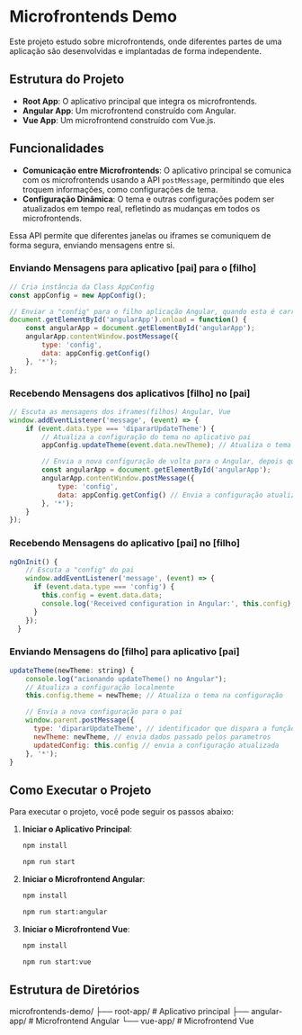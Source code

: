 # Microfrontends Demo

Este projeto estudo sobre microfrontends, onde diferentes partes de uma aplicação são desenvolvidas e implantadas de forma independente.

## Estrutura do Projeto

- **Root App**: O aplicativo principal que integra os microfrontends.
- **Angular App**: Um microfrontend construído com Angular.
- **Vue App**: Um microfrontend construído com Vue.js.

## Funcionalidades

- **Comunicação entre Microfrontends**: O aplicativo principal se comunica com os microfrontends usando a API `postMessage`, permitindo que eles troquem informações, como configurações de tema.
- **Configuração Dinâmica**: O tema e outras configurações podem ser atualizados em tempo real, refletindo as mudanças em todos os microfrontends.

Essa API permite que diferentes janelas ou iframes se comuniquem de forma segura, enviando mensagens entre si.

### Enviando Mensagens para aplicativo [pai] para o [filho]

```javascript
// Cria instância da Class AppConfig
const appConfig = new AppConfig();

// Enviar a "config" para o filho aplicação Angular, quando esta é carregada.
document.getElementById('angularApp').onload = function() {
    const angularApp = document.getElementById('angularApp');
    angularApp.contentWindow.postMessage({
        type: 'config',
        data: appConfig.getConfig()
    }, '*');
};
```

### Recebendo Mensagens dos aplicativos [filho] no [pai]
```javascript
// Escuta as mensagens dos iframes(filhos) Angular, Vue
window.addEventListener('message', (event) => {
    if (event.data.type === 'dipararUpdateTheme') {
        // Atualiza a configuração do tema no aplicativo pai
        appConfig.updateTheme(event.data.newTheme); // Atualiza o tema no objeto de configuração

        // Envia a nova configuração de volta para o Angular, depois que o root recebeu a alteração.
        const angularApp = document.getElementById('angularApp');
        angularApp.contentWindow.postMessage({
            type: 'config',
            data: appConfig.getConfig() // Envia a configuração atualizada
        }, '*');
    }
});
```

### Recebendo Mensagens do aplicativo [pai] no [filho]
```javascript
ngOnInit() {
    // Escuta a "config" do pai
    window.addEventListener('message', (event) => {
      if (event.data.type === 'config') {
        this.config = event.data.data;
        console.log('Received configuration in Angular:', this.config);
      }
    });
  }
```

### Enviando Mensagens do [filho] para aplicativo [pai]
```javascript
updateTheme(newTheme: string) {
    console.log("acionando updateTheme() no Angular");
    // Atualiza a configuração localmente
    this.config.theme = newTheme; // Atualiza o tema na configuração

    // Envia a nova configuração para o pai
    window.parent.postMessage({
      type: 'dipararUpdateTheme', // identificador que dispara a função
      newTheme: newTheme, // envia dados passado pelos parametros
      updatedConfig: this.config // envia a configuração atualizada
    }, '*');
}
```

## Como Executar o Projeto

Para executar o projeto, você pode seguir os passos abaixo:

1. **Iniciar o Aplicativo Principal**:
   ```bash
   npm install

   npm run start
   ```

2. **Iniciar o Microfrontend Angular**:
   ```bash
   npm install

   npm run start:angular
   ```

3. **Iniciar o Microfrontend Vue**:
   ```bash
   npm install

   npm run start:vue
   ```

## Estrutura de Diretórios
microfrontends-demo/
├── root-app/ # Aplicativo principal
├── angular-app/ # Microfrontend Angular
└── vue-app/ # Microfrontend Vue